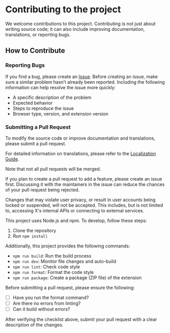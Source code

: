 # Contributing to the project

We welcome contributions to this project. Contributing is not just about writing source code; it can also include improving documentation, translations, or reporting bugs.

## How to Contribute

### Reporting Bugs

If you find a bug, please create an [Issue](https://github.com/Robot-Inventor/shadowban-scanner/issues). Before creating an issue, make sure a similar problem hasn’t already been reported. Including the following information can help resolve the issue more quickly:

- A specific description of the problem
- Expected behavior
- Steps to reproduce the issue
- Browser type, version, and extension version

### Submitting a Pull Request

To modify the source code or improve documentation and translations, please submit a pull request.

For detailed information on translations, please refer to the [Localization Guide](doc/localization.md).

Note that not all pull requests will be merged.

If you plan to create a pull request to add a feature, please create an issue first. Discussing it with the maintainers in the issue can reduce the chances of your pull request being rejected.

Changes that may violate user privacy, or result in user accounts being locked or suspended, will not be accepted. This includes, but is not limited to, accessing X's internal APIs or connecting to external services.

This project uses Node.js and npm. To develop, follow these steps:

1. Clone the repository
2. Run `npm install`

Additionally, this project provides the following commands:

- `npm run build`: Run the build process
- `npm run dev`: Monitor file changes and auto-build
- `npm run lint`: Check code style
- `npm run format`: Format the code style
- `npm run package`: Create a package (ZIP file) of the extension

Before submitting a pull request, please ensure the following:

- [ ] Have you run the format command?
- [ ] Are there no errors from linting?
- [ ] Can it build without errors?

After verifying the checklist above, submit your pull request with a clear description of the changes.
